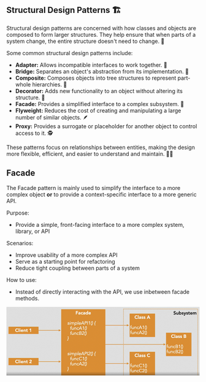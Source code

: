 ## Structural Design Patterns 🏗️

Structural design patterns are concerned with how classes and objects are composed to form larger structures. They help ensure that when parts of a system change, the entire structure doesn't need to change. 🧱

Some common structural design patterns include:

- **Adapter:** Allows incompatible interfaces to work together. 🔌
- **Bridge:** Separates an object's abstraction from its implementation. 🌉
- **Composite:** Composes objects into tree structures to represent part-whole hierarchies. 🌳
- **Decorator:** Adds new functionality to an object without altering its structure. 🎀
- **Facade:** Provides a simplified interface to a complex subsystem. 🏢
- **Flyweight:** Reduces the cost of creating and manipulating a large number of similar objects. 🪶
- **Proxy:** Provides a surrogate or placeholder for another object to control access to it. 🕵️

These patterns focus on relationships between entities, making the design more flexible, efficient, and easier to understand and maintain. 🔧💡

## Facade
The Facade pattern is mainly used to simplify the interface to a more complex object **or** to provide a context-specific interface to a more generic API.

Purpose:
- Provide a simple, front-facing interface to a more complex system, library, or API

Scenarios:
- Improve usability of a more complex API
- Serve as a starting point for refactoring
- Reduce tight coupling between parts of a system

How to use:
- Instead of directly interacting with the API, we use inbetween facade methods.

![Facade Pattern](image-1.png)